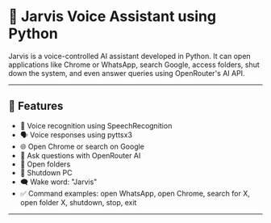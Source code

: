 # 🤖 Jarvis Voice Assistant using Python

Jarvis is a voice-controlled AI assistant developed in Python. It can open applications like Chrome or WhatsApp, search Google, access folders, shut down the system, and even answer queries using OpenRouter's AI API.

---

## 🎯 Features

- 🎤 Voice recognition using SpeechRecognition  
- 🗣️ Voice responses using pyttsx3  
- 🌐 Open Chrome or search on Google  
- 💬 Ask questions with OpenRouter AI  
- 📁 Open folders  
- 📴 Shutdown PC  
- 🗨️ Wake word: "Jarvis"  
- ✅ Command examples: open WhatsApp, open Chrome, search for X, open folder X, shutdown, stop, exit

---
